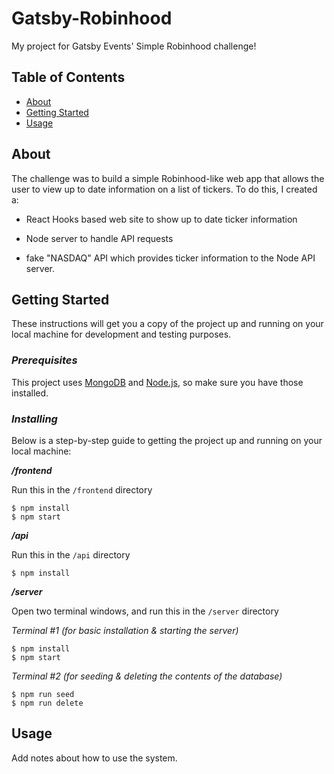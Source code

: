 # **Gatsby-Robinhood**
My project for Gatsby Events' Simple Robinhood challenge!



## **Table of Contents**

- [About](#about)
- [Getting Started](#getting_started)
- [Usage](#usage)

## **About <a name = "about"></a>**
The challenge was to build a simple Robinhood-like web app that allows the user to view up to date information on a list of tickers. To do this, I created a: 

* React Hooks based web site to show up to date ticker information

* Node server to handle API requests

* fake "NASDAQ" API which provides ticker information to the Node API server.

## **Getting Started <a name = "getting_started"></a>**

These instructions will get you a copy of the project up and running on your local machine for development and testing purposes.

### ***Prerequisites***

This project uses [MongoDB](https://mongodb.com/) and [Node.js](https://nodejs.org/), so make sure you have those installed.

### ***Installing***

Below is a step-by-step guide to getting the project up and running on your local machine:

***/frontend***

Run this in the `/frontend` directory

```
$ npm install
$ npm start
```

***/api***

Run this in the `/api` directory

```
$ npm install
```


***/server***

Open two terminal windows, and run this in the `/server` directory

*Terminal #1 (for basic installation & starting the server)* 

```
$ npm install
$ npm start
```

*Terminal #2 (for seeding & deleting the contents of the database)*

```
$ npm run seed
$ npm run delete
```



## **Usage <a name = "usage"></a>**

Add notes about how to use the system.
